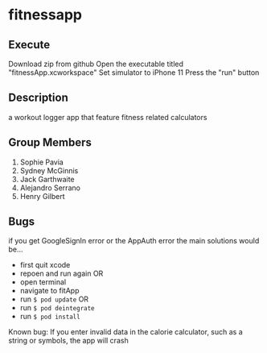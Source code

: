 # fitnessapp


## Execute
Download zip from github
Open the executable titled "fitnessApp.xcworkspace"
Set simulator to iPhone 11
Press the "run" button


## Description
a workout logger app that feature fitness related calculators

## Group Members
1. Sophie Pavia
2. Sydney McGinnis
3. Jack Garthwaite
4. Alejandro Serrano
5. Henry Gilbert

## Bugs
if you get GoogleSignIn error or the AppAuth error the main solutions would be...
  - first quit xcode 
  - repoen and run again
OR
  - open terminal
  - navigate to fitApp
  - run `$ pod update`
  OR
  - run `$ pod deintegrate`
  - run `$ pod install`

Known bug: If you enter invalid data in the calorie calculator, such as a string or symbols, the app will crash

